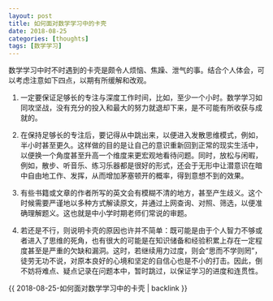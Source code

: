 ```yaml
---
layout: post
title: 如何面对数学学习中的卡壳
date: 2018-08-25
categories: [thoughts]
tags: [数学学习]
---
```


数学学习中时不时遇到的卡壳是颇令人烦恼、焦躁、泄气的事。结合个人体会，可以考虑注意如下四点，以期有所缓解和改观。

1. 一定要保证足够长的专注与深度工作时间，比如，至少一个小时。数学学习如同攻坚战，没有充分的投入和最大的努力就退却下来，是不可能有所收获与成就的。

2. 在保持足够长的专注后，要记得从中跳出来，以便进入发散思维模式，例如，半小时甚至更久。这样做的目的是让自己的意识重新回到正常的现实生活中，以便换一个角度甚至升高一个维度来更宏观地看待问题。同时，放松与闲暇，例如，散步、听音乐、练习乐器都是很好的形式，还会于无形中让潜意识在暗中自由地工作、发挥，从而增加茅塞顿开的概率，得到意想不到的效果。

3. 有些书籍或文章的作者所写的英文会有模糊不清的地方，甚至产生歧义。这个时候需要严谨地以多种方式解读原文，并通过上网查询、对照、筛选，以便准确理解题义。这也就是中小学时期老师们常说的审题。

4. 若还是不行，则说明卡壳的原因也许并不简单：既可能是由于个人智力不够或者进入了思维的死角，也有很大的可能是在知识储备和经验积累上存在一定程度甚至是严重的欠缺和漏洞。这时，若继续用力过度，则会“思而不学则罔”，徒劳无功不说，对原本良好的心境和坚定的自信心也是不小的打击。因此，倒不妨将难点、疑点记录在问题本中，暂时跳过，以保证学习的进度和连贯性。

{{ 2018-08-25-如何面对数学学习中的卡壳 | backlink }}
